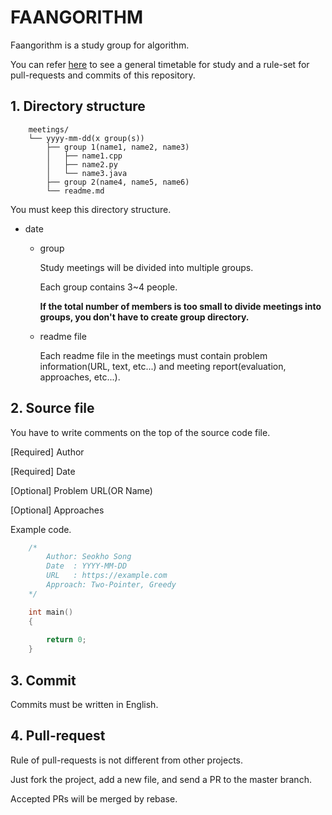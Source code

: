 # FAANGORITHM

Faangorithm is a study group for algorithm.

You can refer [here](https://www.notion.so/FAANG-4a74457b08224695828f1daeeeca0b15) to see a general timetable for study and a rule-set for pull-requests and commits of this repository.

## 1. Directory structure

``` 
    meetings/
    └── yyyy-mm-dd(x group(s))
        ├── group 1(name1, name2, name3)
        │   ├── name1.cpp
        │   ├── name2.py
        │   └── name3.java
        ├── group 2(name4, name5, name6)
        └── readme.md
```
You must keep this directory structure.

- date

    - group

        Study meetings will be divided into multiple groups.

        Each group contains 3~4 people.

        **If the total number of members is too small to divide meetings into groups, you don't have to create group directory.**

    - readme file

        Each readme file in the meetings must contain problem information(URL, text, etc...) and meeting report(evaluation, approaches, etc...).

## 2. Source file

You have to write comments on the top of the source code file.

\[Required\] Author	

\[Required\] Date

\[Optional\] Problem URL(OR Name)

\[Optional\] Approaches

Example code.

```cpp
    /*
        Author: Seokho Song
        Date  : YYYY-MM-DD
        URL   : https://example.com
        Approach: Two-Pointer, Greedy 
    */

    int main()
    {
            
        return 0;
    }
```

## 3. Commit

Commits must be written in English. 

## 4. Pull-request

Rule of pull-requests is not different from other projects.

Just fork the project, add a new file, and send a PR to the master branch.

Accepted PRs will be merged by rebase.

